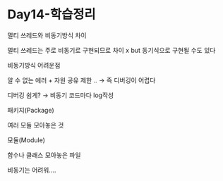 # Day14-학습정리

멀티 쓰레드와 비동기방식 차이

멀티 쓰레드는 주로 비동기로 구현되므로 차이 x but 동기식으로 구현될 수도 있다

비동기방식 어려운점

알 수 없는 에러 + 자원 공유 제한 .. → 즉 디버깅이 어렵다

디버깅 쉽게? → 비동기 코드마다 log작성

패키지(Package)

여러 모듈 모아놓은 것

모듈(Module)

함수나 클래스 모아놓은 파일

비동기는 어려워....